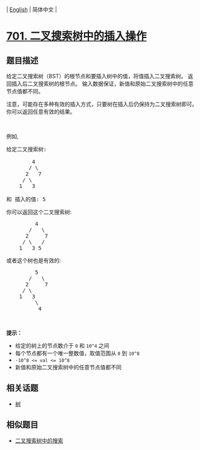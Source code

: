 
| [English](README_EN.md) | 简体中文 |

# [701. 二叉搜索树中的插入操作](https://leetcode-cn.com/problems/insert-into-a-binary-search-tree/)

## 题目描述

<p>给定二叉搜索树（BST）的根节点和要插入树中的值，将值插入二叉搜索树。 返回插入后二叉搜索树的根节点。 输入数据保证，新值和原始二叉搜索树中的任意节点值都不同。</p>

<p>注意，可能存在多种有效的插入方式，只要树在插入后仍保持为二叉搜索树即可。 你可以返回任意有效的结果。</p>

<p>&nbsp;</p>

<p>例如,&nbsp;</p>

<pre>给定二叉搜索树:

        4
       / \
      2   7
     / \
    1   3

和 插入的值: 5
</pre>

<p>你可以返回这个二叉搜索树:</p>

<pre>         4
       /   \
      2     7
     / \   /
    1   3 5
</pre>

<p>或者这个树也是有效的:</p>

<pre>         5
       /   \
      2     7
     / \   
    1   3
         \
          4
</pre>

<p>&nbsp;</p>

<p><strong>提示：</strong></p>

<ul>
	<li>给定的树上的节点数介于 <code>0</code> 和 <code>10^4</code> 之间</li>
	<li>每个节点都有一个唯一整数值，取值范围从 <code>0</code> 到 <code>10^8</code></li>
	<li><code>-10^8 &lt;= val &lt;= 10^8</code></li>
	<li>新值和原始二叉搜索树中的任意节点值都不同</li>
</ul>


## 相关话题

- [树](https://leetcode-cn.com/tag/tree)

## 相似题目

- [二叉搜索树中的搜索](../search-in-a-binary-search-tree/README.md)
